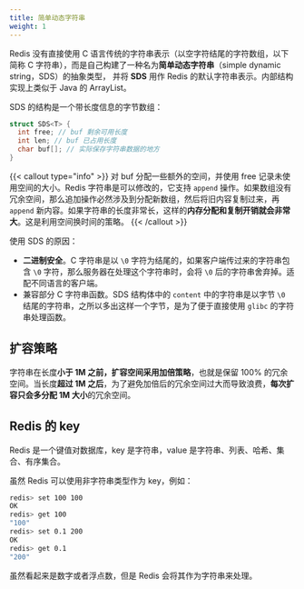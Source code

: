 ```yaml
---
title: 简单动态字符串
weight: 1
---
```


Redis 没有直接使用 C 语言传统的字符串表示（以空字符结尾的字符数组，以下简称 C 字符串），而是自己构建了一种名为**简单动态字符串**（simple dynamic string，SDS）的抽象类型， 并将 **SDS** 用作 Redis 的默认字符串表示。内部结构实现上类似于 Java 的 ArrayList。

SDS 的结构是一个带长度信息的字节数组：

```c
struct SDS<T> {
  int free; // buf 剩余可用长度
  int len; // buf 已占用长度
  char buf[]; // 实际保存字符串数据的地方
}
```

{{< callout type="info" >}}
对 buf 分配一些额外的空间，并使用 free 记录未使用空间的大小。Redis 字符串是可以修改的，它支持 `append` 操作。如果数组没有冗余空间，那么追加操作必然涉及到分配新数组，然后将旧内容复制过来，再 `append` 新内容。如果字符串的长度非常长，这样的**内存分配和复制开销就会非常大**。这是利用空间换时间的策略。
{{< /callout >}}

使用 SDS 的原因：

- **二进制安全**。C 字符串是以 `\0` 字符为结尾的，如果客户端传过来的字符串包含 `\0` 字符，那么服务器在处理这个字符串时，会将 `\0` 后的字符串舍弃掉。适配不同语言的客户端。
- 兼容部分 C 字符串函数。SDS 结构体中的 `content` 中的字符串是以字节 `\0` 结尾的字符串，之所以多出这样一个字节，是为了便于直接使用 `glibc` 的字符串处理函数。

## 扩容策略

字符串在长度**小于 1M 之前，扩容空间采用加倍策略**，也就是保留 100% 的冗余空间。当长度**超过 1M 之后**，为了避免加倍后的冗余空间过大而导致浪费，**每次扩容只会多分配 1M 大小**的冗余空间。

## Redis 的 key

Redis 是一个键值对数据库，key 是字符串，value 是字符串、列表、哈希、集合、有序集合。

虽然 Redis 可以使用非字符串类型作为 key，例如：

```bash
redis> set 100 100
OK
redis> get 100
"100"
redis> set 0.1 200
OK
redis> get 0.1
"200"
```

虽然看起来是数字或者浮点数，但是 Redis 会将其作为字符串来处理。